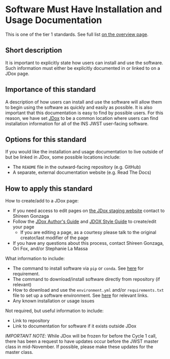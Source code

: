 # Software Must Have Installation and Usage Documentation

This is one of the tier 1 standards. See full list [on the overview page](tier1_standards_overview.md).

## Short description
It is important to explicitly state how users can install and use the software. Such information must either be explicitly documented in or linked to on a JDox page.

## Importance of this standard
A description of how users can install and use the software will allow them to begin using the software as quickly and easily as possible.  It is also important that this documentation is easy to find by possible users. For this reason, we have set [JDox](https://jwst-docs.stsci.edu/) to be a common location where users can find installation information for all of the INS JWST user-facing software.

## Options for this standard
If you would like the installation and usage documentation to live outside of but be linked in JDox, some possible locations include:
- The `README` file in the outward-facing repository (e.g. GitHub)
- A separate, external documentation website (e.g. Read The Docs)

## How to apply this standard
How to create/add to a JDox page:
- If you need access to edit pages on [the JDox staging website](https://jwst-docs.stsci.edu/display/JDOX) contact to Shireen Gonzaga
- Follow the [JDox Author's Guide](https://outerspace.stsci.edu/display/JWSTDG/JWST+User+Documentation+Author%27s+Guide) and [JDOX Style Guide](https://outerspace.stsci.edu/display/JWSTDG/JWST+User+Documentation+Style+Guide) to create/edit your page
    - If you are editing a page, as a courtesy please talk to the original creator/last modifier of the page
- If you have any questions about this process, contact Shireen Gonzaga, Ori Fox, and/or Stephanie La Massa

What information to include:
- The command to install software via `pip` or `conda`. See [here](conda_or_pip.md) for requirement.
- The command to download/install software directly from repository (if relevant)
- How to download and use the `environment.yml` and/or `requirements.txt` file to set up a software environment. See [here](software_environment.md) for relevant links.
- Any known installation or usage issues

Not required, but useful information to include:
- Link to repository
- Link to documentation for software if it exists outside JDox

*IMPORTANT NOTE*: While JDox will be frozen for before the Cycle 1 call, there has been a request to have updates occur before the JWST master class in mid-November. If possible, please make these updates for the master class.
